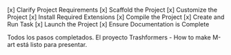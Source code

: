 [x] Clarify Project Requirements
[x] Scaffold the Project
[x] Customize the Project
[x] Install Required Extensions
[x] Compile the Project
[x] Create and Run Task
[x] Launch the Project
[x] Ensure Documentation is Complete

Todos los pasos completados. El proyecto Trashformers - How to make M-art está listo para presentar.